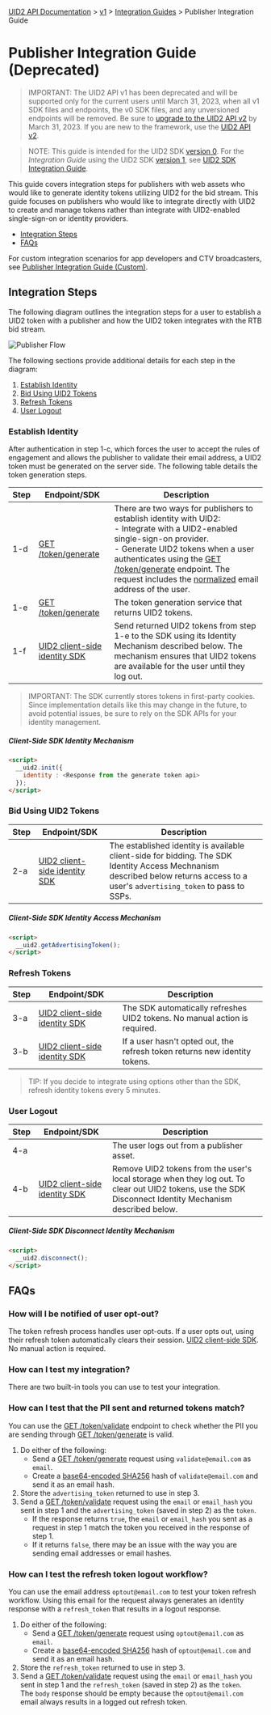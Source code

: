[UID2 API Documentation](../../README.md) > [v1](../README.md) > [Integration Guides](README.md) > Publisher Integration Guide

# Publisher Integration Guide (Deprecated)

>IMPORTANT: The UID2 API v1 has been deprecated and will be supported only for the current users until March 31, 2023, when all v1 SDK files and endpoints, the v0 SDK files, and any unversioned endpoints will be removed. Be sure to [upgrade to the UID2 API v2](../../v2/upgrade-guide.md) by March 31, 2023. If you are new to the framework, use the [UID2 API v2](../../v2/README.md).

>NOTE: This guide is intended for the UID2 SDK [version 0](../sdks/client-side-identity-v0.md). For the *Integration Guide* using the UID2 SDK [version 1](../sdks/client-side-identity-v1.md), see [UID2 SDK Integration Guide](./publisher-client-side.md).

This guide covers integration steps for publishers with web assets who would like to generate identity tokens utilizing UID2 for the bid stream. This guide focuses on publishers who would like to integrate directly with UID2 to create and manage tokens rather than integrate with UID2-enabled single-sign-on or identity providers.

* [Integration Steps](#integration-steps)
* [FAQs](#faqs)

For custom integration scenarios for app developers and CTV broadcasters, see [Publisher Integration Guide (Custom)](./custom-publisher-integration.md).

## Integration Steps 

The following diagram outlines the integration steps for a user to establish a UID2 token with a publisher and how the UID2 token integrates with the RTB bid stream.

![Publisher Flow](https://mermaid.ink/svg/eyJjb2RlIjoiICBzZXF1ZW5jZURpYWdyYW1cbiAgICBwYXJ0aWNpcGFudCBVIGFzIFVzZXJcbiAgICBwYXJ0aWNpcGFudCBQIGFzIFB1Ymxpc2hlclxuICAgIHBhcnRpY2lwYW50IFVJRDIgYXMgVUlEMiBTZXJ2aWNlXG4gICAgcGFydGljaXBhbnQgU1NQXG4gICAgTm90ZSBvdmVyIFUsU1NQOiAxLiBFc3RhYmxpc2ggSWRlbnRpdHlcbiAgICBVLT4-K1A6IDEtYS4gVGhlIHVzZXIgdmlzaXRzIGEgcHVibGlzaGVyIGFzc2V0LlxuICAgIFAtPj4tVTogMS1iLiBUaGUgcHVibGlzaGVyIGV4cGxhaW5zIHRoZSB2YWx1ZSBleGNoYW5nZSBvZiB0aGUgb3BlbiBpbnRlcm5ldCBhbmQgcmVxdWVzdHMgYSBsb2dpbi5cbiAgICBhY3RpdmF0ZSBVXG4gICAgVS0-PlA6IDEtYy4gVGhlIHVzZXIgYXV0aGVudGljYXRlcyBhbmQgYXV0aG9yaXplcyB0aGUgY3JlYXRpb24gb2YgYSBVSUQyLlxuICAgIGRlYWN0aXZhdGUgVVxuICAgIGFjdGl2YXRlIFBcbiAgICBQLT4-VUlEMjogMS1kLiBUaGUgcHVibGlzaGVyIHNlbmRzIHRoZSB1c2VyJ3MgUElJIHRvIHRoZSB0b2tlbiBnZW5lcmF0aW9uIHNlcnZpY2UuXG4gICAgZGVhY3RpdmF0ZSBQXG4gICAgYWN0aXZhdGUgVUlEMlxuICAgIFVJRDItPj5QOiAxLWUuIFRoZSB0b2tlbiBnZW5lcmF0aW9uIHNlcnZpY2UgcmV0dXJucyBVSUQyIHRva2Vucy5cbiAgICBkZWFjdGl2YXRlIFVJRDJcbiAgICBhY3RpdmF0ZSBQXG4gICAgUC0-PlU6IDEtZi4gVGhlIHB1Ymxpc2hlciBzZXRzIGEgVUlEMiBmb3IgdGhlIHVzZXIuXG4gICAgZGVhY3RpdmF0ZSBQXG4gICAgTm90ZSBvdmVyIFUsU1NQOiAyLiBCaWQgVXNpbmcgVUlEMiBUb2tlbnNcbiAgXG4gICAgUC0-PlNTUDogMi1hLiBUaGUgcHVibGlzaGVyIGNhbGxzIHRoZSBTU1AgZm9yIGFkcyB1c2luZyB0aGUgVUlEMiB0b2tlbi5cbiAgICBhY3RpdmF0ZSBTU1BcbiAgICBTU1AtPj5QOiAyLWIuIFRoZSBTU1AgcmV0dXJucyBhZHMgdG8gZGlzcGxheS5cbiAgICBkZWFjdGl2YXRlIFNTUFxuICAgIGFjdGl2YXRlIFBcbiAgICBQLT4-VTogMi1jLiBUaGUgcHVibGlzaGVyIGRpc3BsYXlzIHRoZSBhZHMgdG8gdGhlIHVzZXIuXG4gICAgZGVhY3RpdmF0ZSBQXG5cbiAgICBOb3RlIG92ZXIgVSxTU1A6IDMuIFJlZnJlc2ggVG9rZW5zXG4gICAgVS0-PlVJRDI6IDMtYS4gVGhlIFNESyBzZW5kcyBhIHJlcXVlc3QgdG8gcmVmcmVzaCB0aGUgVUlEMiB1c2luZyB0aGUgcmVmcmVzaCB0b2tlbi5cbiAgICBhY3RpdmF0ZSBVSUQyXG4gICAgVUlEMi0-PlU6IDMtYi4gSWYgYSB1c2VyIGhhc24ndCBvcHRlZCBvdXQsIHRoZSByZWZyZXNoIHRva2VuIHNlcnZpY2UgcmV0dXJucyBuZXcgaWRlbnRpdHkgdG9rZW5zLlxuICAgIGRlYWN0aXZhdGUgVUlEMlxuICAgIE5vdGUgb3ZlciBVLFNTUDogNC4gVXNlciBMb2dvdXRcbiAgICBVLT4-UDogNC1hLiBUaGUgdXNlciBsb2dzIG91dCBmcm9tIGEgcHVibGlzaGVyIGFzc2V0LlxuICAgIGFjdGl2YXRlIFBcbiAgICBQLT4-VTogNC1iLiBUaGUgdXNlcidzIGlkZW50aXR5IGNsZWFycy5cbiAgICBkZWFjdGl2YXRlIFAiLCJtZXJtYWlkIjp7InRoZW1lIjoiZm9yZXN0In0sInVwZGF0ZUVkaXRvciI6ZmFsc2V9)

The following sections provide additional details for each step in the diagram:
 
 1. [Establish Identity](#establish-identity)
 2. [Bid Using UID2 Tokens](#bid-using-uid2-tokens)
 3. [Refresh Tokens](#refresh-tokens)
 4. [User Logout](#user-logout)

### Establish Identity

After authentication in step 1-c, which forces the user to accept the rules of engagement and allows the publisher to validate their email address, a UID2 token must be generated on the server side. The following table details the token generation steps.

| Step | Endpoint/SDK | Description |
| --- | --- | --- |
| 1-d | [GET /token/generate](../endpoints/get-token-generate.md) | There are two ways for publishers to establish identity with UID2:<br>- Integrate with a UID2-enabled single-sign-on provider.<br>- Generate UID2 tokens when a user authenticates using the [GET /token/generate](../endpoints/get-token-generate.md) endpoint. The request includes the [normalized](../../README.md#emailnormalization) email address of the user. |
| 1-e | [GET /token/generate](../endpoints/get-token-generate.md) | The token generation service that returns UID2 tokens. |
| 1-f | [UID2 client-side identity SDK](../sdks/client-side-identity-v0.md) | Send returned UID2 tokens from step 1-e to the SDK using its Identity Mechanism described below. The mechanism ensures that UID2 tokens are available for the user until they log out. |

>IMPORTANT: The SDK currently stores tokens in first-party cookies. Since implementation details like this may change in the future, to avoid potential issues, be sure to rely on the SDK APIs for your identity management.

##### Client-Side SDK Identity Mechanism

```html
<script>
  __uid2.init({
    identity : <Response from the generate token api>
  });
</script>
```

### Bid Using UID2 Tokens

| Step | Endpoint/SDK | Description |
| --- | --- | --- |
| 2-a | [UID2 client-side identity SDK](../sdks/client-side-identity-v0.md) | The established identity is available client-side for bidding. The SDK Identity Access Mechnanism described below returns access to a user's `advertising_token` to pass to SSPs. |

##### Client-Side SDK Identity Access Mechanism

```html
<script>
  __uid2.getAdvertisingToken();
</script>
```

### Refresh Tokens

| Step | Endpoint/SDK | Description |
| --- | --- | --- |
| 3-a | [UID2 client-side identity SDK](../sdks/client-side-identity-v0.md) | The SDK automatically refreshes UID2 tokens. No manual action is required. |
| 3-b | [UID2 client-side identity SDK](../sdks/client-side-identity-v0.md) | If a user hasn't opted out, the refresh token returns new identity tokens. |

>TIP: If you decide to integrate using options other than the SDK, refresh identity tokens every 5 minutes.

### User Logout

| Step | Endpoint/SDK | Description |
| --- | --- | --- |
| 4-a |  | The user logs out from a publisher asset. |
| 4-b | [UID2 client-side identity SDK](../sdks/client-side-identity-v0.md) | Remove UID2 tokens from the user's local storage when they log out.  To clear out UID2 tokens, use the SDK Disconnect Identity Mechanism described below. |

##### Client-Side SDK Disconnect Identity Mechanism

```html
<script>
  __uid2.disconnect();
</script>
```

## FAQs

### How will I be notified of user opt-out?

The token refresh process handles user opt-outs. If a user opts out, using their refresh token automatically clears their session. [UID2 client-side SDK](../sdks/client-side-identity-v1.md). No manual action is required. 

### How can I test my integration?

There are two built-in tools you can use to test your integration.

### How can I test that the PII sent and returned tokens match?

You can use the [GET /token/validate](../endpoints/get-token-validate.md) endpoint to check whether the PII you are sending through [GET /token/generate](../endpoints/get-token-generate.md) is valid. 

1. Do either of the following:
    - Send a [GET /token/generate](../endpoints/get-token-generate.md) request using `validate@email.com` as `email`.
    - Create a [base64-encoded SHA256](../../README.md#email-address-hash-encoding) hash of `validate@email.com` and send it as an email hash. 
2. Store the `advertising_token` returned to use in step 3.
3. Send a [GET /token/validate](../endpoints/get-token-validate.md) request using the `email` or `email_hash` you sent in step 1 and the `advertising_token` (saved in step 2) as the `token`. 
    - If the response returns `true`, the `email` or `email_hash` you sent as a request in step 1 match the token you received in the response of step 1. 
    - If it returns `false`, there may be an issue with the way you are sending email addresses or email hashes.

### How can I test the refresh token logout workflow?

You can use the email address `optout@email.com` to test your token refresh workflow. Using this email for the request always generates an identity response with a `refresh_token` that results in a logout response.

1. Do either of the following:
    - Send a [GET /token/generate](../endpoints/get-token-generate.md) request using `optout@email.com` as `email`.
    - Create a [base64-encoded SHA256](../../README.md#email-address-hash-encoding) hash of `optout@email.com` and send it as an email hash. 
2. Store the `refresh_token` returned to use in step 3.
3. Send a [GET /token/validate](../endpoints/get-token-validate.md) request using the `email` or `email_hash` you sent in step 1 and the `refresh_token` (saved in step 2) as the `token`. <br/>The `body` response should be empty because the `optout@email.com` email always results in a logged out refresh token.
